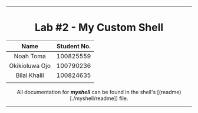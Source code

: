 <hr>
<div align="center">

# Lab #2 - My Custom Shell

| Name | Student No. |
|:---:|:---:|
| Noah Toma | 100825559 |
| Okikioluwa Ojo | 100790236 |
| Bilal Khalil | 100824635 |
| | |

All documentation for ***myshell*** can be found in the shell's [(readme)[./myshell/readme]] file.

</div>
<hr>
